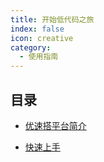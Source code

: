 ```yaml
---
title: 开始低代码之旅
index: false
icon: creative
category:
  - 使用指南
---
```


## 目录

- [优速搭平台简介](intro.md)

- [快速上手](start.md)

